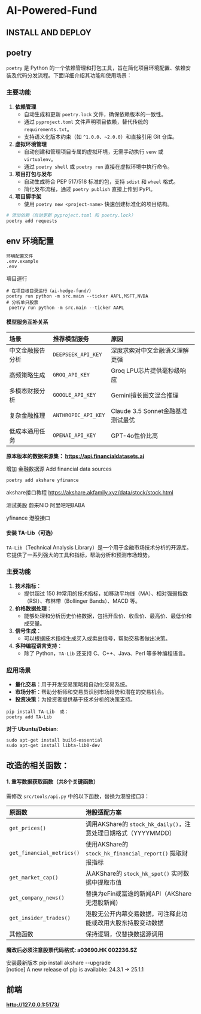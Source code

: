# AI-Powered-Fund



## INSTALL AND DEPLOY



## poetry 

`poetry` 是 Python 的一个依赖管理和打包工具，旨在简化项目环境配置、依赖安装及代码分发流程。下面详细介绍其功能和使用场景：

### 主要功能

1. **依赖管理**
   - 自动生成和更新 `poetry.lock` 文件，确保依赖版本的一致性。
   - 通过 `pyproject.toml` 文件声明项目依赖，替代传统的 `requirements.txt`。
   - 支持语义化版本约束（如 `^1.0.0`、`~2.0.0`）和直接引用 Git 仓库。
2. **虚拟环境管理**
   - 自动创建和管理项目专属的虚拟环境，无需手动执行 `venv` 或 `virtualenv`。
   - 通过 `poetry shell` 或 `poetry run` 直接在虚拟环境中执行命令。
3. **项目打包与发布**
   - 自动生成符合 PEP 517/518 标准的包，支持 `sdist` 和 `wheel` 格式。
   - 简化发布流程，通过 `poetry publish` 直接上传到 PyPI。
4. **项目脚手架**
   - 使用 `poetry new <project-name>` 快速创建标准化的项目结构。

```bash
# 添加依赖（自动更新 pyproject.toml 和 poetry.lock）
poetry add requests
```



## env 环境配置

```
环境配置文件
.env.example
.env
```

項目運行

```
# 在项目根目录运行（ai-hedge-fund/）
poetry run python -m src.main --ticker AAPL,MSFT,NVDA
# 分析单只股票
 poetry run python -m src.main --ticker AAPL 
```

#### **模型服务互补关系**

| **场景**         | **推荐模型服务**    | **原因**                          |
| :--------------- | :------------------ | :-------------------------------- |
| 中文金融报告分析 | `DEEPSEEK_API_KEY`  | 深度求索对中文金融语义理解更强    |
| 高频策略生成     | `GROQ_API_KEY`      | Groq LPU芯片提供毫秒级响应        |
| 多模态财报分析   | `GOOGLE_API_KEY`    | Gemini擅长图文混合推理            |
| 复杂金融推理     | `ANTHROPIC_API_KEY` | Claude 3.5 Sonnet金融基准测试最优 |
| 低成本通用任务   | `OPENAI_API_KEY`    | GPT-4o性价比高                    |

**原本版本的数据来源集： https://api.financialdatasets.ai**

增加 金融数据源 Add financial data sources

```bash
poetry add akshare yfinance
```

akshare接口教程  https://akshare.akfamily.xyz/data/stock/stock.html

测试美股 蔚来NIO  阿里吧吧BABA

yfinance 港股接口



#### 安装 TA-Lib（可选）

`TA-Lib`（Technical Analysis Library）是一个用于金融市场技术分析的开源库。它提供了一系列强大的工具和指标，帮助分析和预测市场趋势。

### 主要功能

1. **技术指标**：
   - 提供超过 150 种常用的技术指标，如移动平均线（MA）、相对强弱指数（RSI）、布林带（Bollinger Bands）、MACD 等。
2. **价格数据处理**：
   - 能够处理和分析历史价格数据，包括开盘价、收盘价、最高价、最低价和成交量。
3. **信号生成**：
   - 可以根据技术指标生成买入或卖出信号，帮助交易者做出决策。
4. **多种编程语言支持**：
   - 除了 Python，`TA-Lib` 还支持 C、C++、Java、Perl 等多种编程语言。

### 应用场景

- **量化交易**：用于开发交易策略和自动化交易系统。
- **市场分析**：帮助分析师和交易员识别市场趋势和潜在的交易机会。
- **投资决策**：为投资者提供基于技术分析的决策支持。

```
pip install TA-Lib  或：
poetry add TA-Lib
```

**对于 Ubuntu/Debian**:

```
sudo apt-get install build-essential
sudo apt-get install libta-lib0-dev
```



## 改造的相关函数：

#### **1. 重写数据获取函数（共8个关键函数）**

需修改 `src/tools/api.py` 中的以下函数，替换为港股接口3：

| **原函数**                | **港股适配方案**                                             |
| :------------------------ | :----------------------------------------------------------- |
| `get_prices()`            | 调用AKShare的 `stock_hk_daily()`，注意处理日期格式（YYYYMMDD） |
| `get_financial_metrics()` | 使用AKShare的 `stock_hk_financial_report()` 提取财报指标     |
| `get_market_cap()`        | 从AKShare的 `stock_hk_spot()` 实时数据中提取市值             |
| `get_company_news()`      | 替换为eFin或富途的新闻API（AKShare无港股新闻）               |
| `get_insider_trades()`    | 港股无公开内幕交易数据，可注释此功能或改用大股东持股变动数据 |
| 其他函数                  | 保持逻辑，仅替换数据源调用                                   |

**魔改后必须注意股票代码格式:  a03690.HK  002236.SZ**

安装最新版本 pip install akshare --upgrade  
[notice] A new release of pip is available: 24.3.1 -> 25.1.1

## 前端

**http://127.0.0.1:5173/**